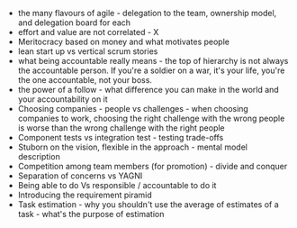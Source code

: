- the many flavours of agile - delegation to the team, ownership model, and delegation board for each
- effort and value are not correlated - X
- Meritocracy based on money and what motivates people
- lean start up vs vertical scrum stories
- what being accountable really means - the top of hierarchy is not always the accountable person. If you're a soldier on a war, it's your life, you're the one accountable, not your boss. 
- the power of a follow - what difference you can make in the world and your accountability on it
- Choosing companies - people vs challenges - when choosing companies to work, choosing the right challenge with the wrong people is worse than the wrong challenge with the right people
- Component tests vs integration test - testing trade-offs
- Stuborn on the vision, flexible in the approach - mental model description
- Competition among team members (for promotion) - divide and conquer
- Separation of concerns vs YAGNI
- Being able to do Vs responsible / accountable to do it
- Introducing the requirement piramid
- Task estimation - why you shouldn't use the average of estimates of a task - what's the purpose of estimation
